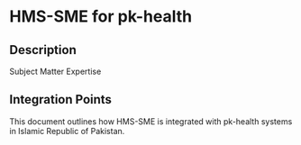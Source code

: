 # HMS-SME for pk-health

## Description

Subject Matter Expertise

## Integration Points

This document outlines how HMS-SME is integrated with pk-health systems in Islamic Republic of Pakistan.

